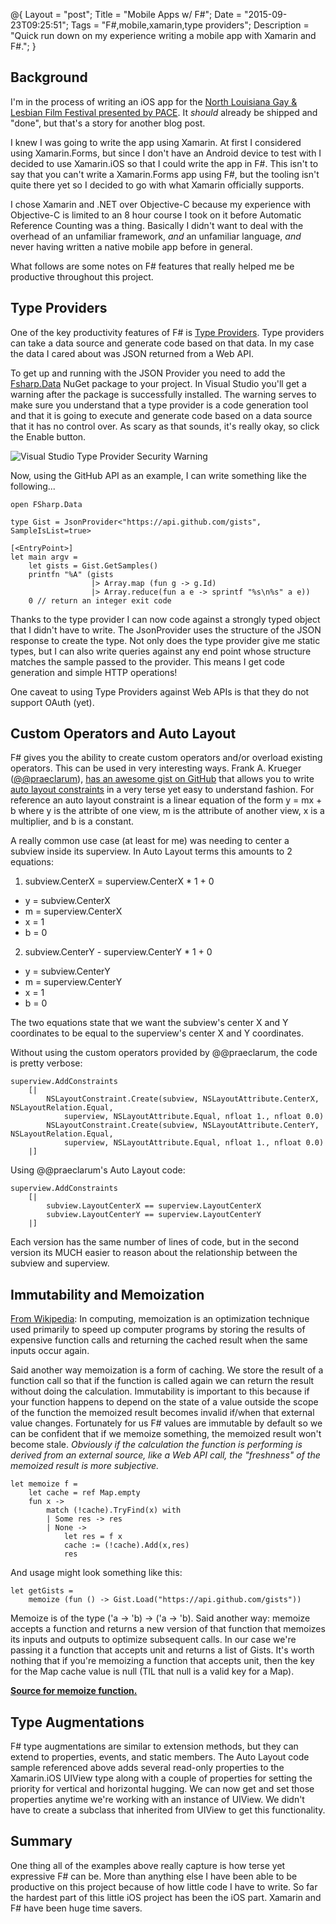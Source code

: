 @{
    Layout = "post";
    Title = "Mobile Apps w/ F#";
    Date = "2015-09-23T09:25:51";
    Tags = "F#,mobile,xamarin,type providers";
    Description = "Quick run down on my experience writing a mobile app with Xamarin and F#.";
}

## Background 
I'm in the process of writing an iOS app for the [North Louisiana Gay & Lesbian Film Festival presented by PACE](http://nlglff.org). It *should* already be shipped and "done", but that's a story for another blog post.

I knew I was going to write the app using Xamarin. At first I considered using Xamarin.Forms, but since I don't have an Android device to test with I decided to use Xamarin.iOS so that I could write the app in F#. This isn't to say that you can't write a Xamarin.Forms app using F#, but the tooling isn't quite there yet so I decided to go with what Xamarin officially supports. 

I chose Xamarin and .NET over Objective-C because my experience with Objective-C is limited to an 8 hour course I took on it before Automatic Reference Counting was a thing. Basically I didn't want to deal with the overhead of an unfamiliar framework, *and* an unfamiliar language, *and* never having written a native mobile app before in general.

What follows are some notes on F# features that really helped me be productive throughout this project. 

## Type Providers
One of the key productivity features of F# is [Type Providers](https://msdn.microsoft.com/en-us/library/hh156509.aspx). Type providers can take a data source and generate code based on that data. In my case the data I cared about was JSON returned from a Web API.

To get up and running with the JSON Provider you need to add the [Fsharp.Data](http://fsharp.github.io/FSharp.Data/) NuGet package to your project. In Visual Studio you'll get a warning after the package is successfully installed. The warning serves to make sure you understand that a type provider is a code generation tool and that it is going to execute and generate code based on a data source that it has no control over. As scary as that sounds, it's really okay, so click the Enable button.

![Visual Studio Type Provider Security Warning](~/images/typeprovidersecuritywarning.png "Visual Studio Type Provider Security Warning")  

Now, using the GitHub API as an example, I can write something like the following...

    open FSharp.Data
        
    type Gist = JsonProvider<"https://api.github.com/gists", SampleIsList=true>
    
    [<EntryPoint>]
    let main argv = 
        let gists = Gist.GetSamples()
        printfn "%A" (gists 
                      |> Array.map (fun g -> g.Id)
                      |> Array.reduce(fun a e -> sprintf "%s\n%s" a e))
        0 // return an integer exit code

Thanks to the type provider I can now code against a strongly typed object that I didn't have to write. The JsonProvider uses the structure of the JSON response to create the type. Not only does the type provider give me static types, but I can also write queries against any end point whose structure matches the sample passed to the provider. This means I get code generation and simple HTTP operations!

One caveat to using Type Providers against Web APIs is that they do not support OAuth (yet).

## Custom Operators and Auto Layout

F# gives you the ability to create custom operators and/or overload existing operators. This can be used in very interesting ways. Frank A. Krueger ([@@praeclarum](https://twitter.com/praeclarum)), [has an awesome gist on GitHub](https://gist.github.com/praeclarum/c9e2d1a0f1089cb4025a) that allows you to write [auto layout constraints](https://developer.apple.com/library/prerelease/ios/documentation/UserExperience/Conceptual/AutolayoutPG/AnatomyofaConstraint.html#//apple_ref/doc/uid/TP40010853-CH9-SW1) in a very terse yet easy to understand fashion. For reference an auto layout constraint is a linear equation of the form y = mx + b where y is the attribte of one view, m is the attribute of another view, x is a multiplier, and b is a constant.

A really common use case (at least for me) was needing to center a subview inside its superview. In Auto Layout terms this amounts to 2 equations:

1. subview.CenterX = superview.CenterX * 1 + 0
  - y = subview.CenterX
  - m = superview.CenterX
  - x = 1
  - b = 0
2. subview.CenterY - superview.CenterY * 1 + 0 
  - y = subview.CenterY
  - m = superview.CenterY
  - x = 1
  - b = 0
  
The two equations state that we want the subview's center X and Y coordinates to be equal to the superview's center X and Y coordinates.

Without using the custom operators provided by @@praeclarum, the code is pretty verbose:

    superview.AddConstraints 
        [|
            NSLayoutConstraint.Create(subview, NSLayoutAttribute.CenterX, NSLayoutRelation.Equal,
                superview, NSLayoutAttribute.Equal, nfloat 1., nfloat 0.0)
            NSLayoutConstraint.Create(subview, NSLayoutAttribute.CenterY, NSLayoutRelation.Equal,
                superview, NSLayoutAttribute.Equal, nfloat 1., nfloat 0.0)
        |]
    
Using @@praeclarum's Auto Layout code:

    superview.AddConstraints
        [|
            subview.LayoutCenterX == superview.LayoutCenterX
            subview.LayoutCenterY == superview.LayoutCenterY
        |]
                               
Each version has the same number of lines of code, but in the second version its MUCH easier to reason about the relationship between the subview and superview.

## Immutability and Memoization

[From Wikipedia](https://en.wikipedia.org/wiki/Memoization): In computing, memoization is an optimization technique used primarily to speed up computer programs by storing the results of expensive function calls and returning the cached result when the same inputs occur again.

Said another way memoization is a form of  caching. We store the result of a function call so that if the function is called again we can return the result without doing the calculation. Immutability is important to this because if your function happens to depend on the state of a value outside the scope of the function the memoized result becomes invalid if/when that external value changes. Fortunately for us F# values are immutable by default so we can be confident that if we memoize something, the memoized result won't become stale. *Obviously if the calculation the function is performing is derived from an external source, like a Web API call, the "freshness" of the memoized result is more subjective.*

    let memoize f =
        let cache = ref Map.empty
        fun x ->
            match (!cache).TryFind(x) with
            | Some res -> res
            | None ->
                let res = f x
                cache := (!cache).Add(x,res)
                res

And usage might look something like this:

    let getGists =
        memoize (fun () -> Gist.Load("https://api.github.com/gists"))
        
Memoize is of the type ('a -> 'b) -> ('a -> 'b). Said another way: memoize accepts a function and returns a new version of that function that memoizes its inputs and outputs to optimize subsequent calls. In our case we're passing it a function that accepts unit and returns a list of Gists. It's worth nothing that if you're memoizing a function that accepts unit, then the key for the Map cache value is null (TIL that null is a valid key for a Map).

**[Source for memoize function.](http://blogs.msdn.com/b/dsyme/archive/2007/05/31/a-sample-of-the-memoization-pattern-in-f.aspx)**

## Type Augmentations

F# type augmentations are similar to extension methods, but they can extend to properties, events, and static members. The Auto Layout code sample referenced above adds several read-only properties to the Xamarin.iOS UIView type along with a couple of properties for setting the priority for vertical and horizontal hugging. We can now get and set those properties anytime we're working with an instance of UIView. We didn't have to create a subclass that inherited from UIView to get this functionality.

## Summary
One thing all of the examples above really capture is how terse yet expressive F# can be. More than anything else I have been able to be productive on this project because of how little code I have to write. So far the hardest part of this little iOS project has been the iOS part. Xamarin and F# have been huge time savers.